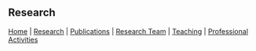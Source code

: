 Research
-


 [Home](/index.md) | [Research](/Research.md) | [Publications](/Publications.md) | [Research Team](/Team.md) 
| [Teaching](/Teaching.md) | [Professional Activities](/Activities.md)
